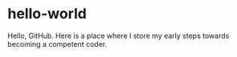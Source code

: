 # hello-world
Hello, GitHub. Here is a place where I store my early steps towards becoming a competent coder. 
